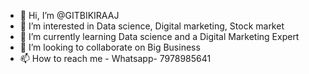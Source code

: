 - 👋 Hi, I’m @GITBIKIRAAJ
- 👀 I’m interested in Data science, Digital marketing, Stock market
- 🌱 I’m currently learning Data science and a Digital Marketing Expert
- 💞️ I’m looking to collaborate on Big Business
- 📫 How to reach me - Whatsapp- 7978985641

<!---
GITBIKIRAAJ/GITBIKIRAAJ is a ✨ special ✨ repository because its `README.md` (this file) appears on your GitHub profile.
You can click the Preview link to take a look at your changes.
--->
